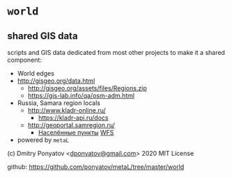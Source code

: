 
#  `world`
## shared GIS data

scripts and GIS data dedicated from most other projects to make it a shared component:
* World edges
* http://gisgeo.org/data.html
  * http://gisgeo.org/assets/files/Regions.zip
  * https://gis-lab.info/qa/osm-adm.html
* Russia, Samara region locals
  * http://www.kladr-online.ru/
    * https://kladr-api.ru/docs
  * http://geoportal.samregion.ru/
    * [Населённые пункты](http://geoportal.samregion.ru/layers/EC_1_6/) [WFS](http://geoportal.samregion.ru/wfs12?request=GetFeature&typeNames=geosmr:EC_1_6)
* powered by `metaL`

(c) Dmitry Ponyatov <<dponyatov@gmail.com>> 2020 MIT License

github: https://github.com/ponyatov/metaL/tree/master/world
